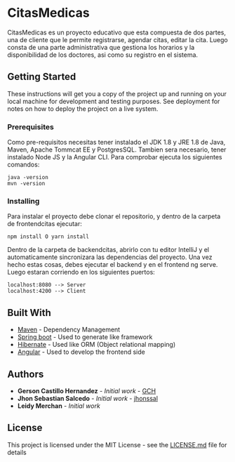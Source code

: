 # CitasMedicas

CitasMedicas es un proyecto educativo que esta compuesta de dos partes, una de cliente que le permite registrarse, agendar citas, editar la cita.
Luego consta de una parte administrativa que gestiona los horarios y la disponibilidad de los doctores, asi como su registro en el sistema.

## Getting Started

These instructions will get you a copy of the project up and running on your local machine for development and testing purposes. See deployment for notes on how to deploy the project on a live system.

### Prerequisites

Como pre-requisitos necesitas tener instalado el JDK 1.8 y JRE 1.8 de Java, Maven, Apache Tommcat EE y PostgresSQL.
Tambien sera necesario, tener instalado Node JS y la Angular CLI. Para comprobar ejecuta los siguientes comandos:

```
java -version
mvn -version
```

### Installing

Para instalar el proyecto debe clonar el repositorio, y dentro de la carpeta de frontendcitas ejecutar:
```
npm install O yarn install
```
Dentro de la carpeta de backendcitas, abrirlo con tu editor IntelliJ y el automaticamente sincronizara las dependencias del proyecto.
Una vez hecho estas cosas, debes ejecutar el backend y en el frontend ng serve. Luego estaran corriendo en los siguientes puertos:
```
localhost:8080 --> Server
localhost:4200 --> Client
```

## Built With

* [Maven](https://maven.apache.org/) - Dependency Management
* [Spring boot](https://spring.io/projects/spring-boot) - Used to generate like framework
* [Hibernate](https://hibernate.org/) - Used like ORM (Object relational mapping)
* [Angular](https://angular.io) - Used to develop the frontend side

## Authors

* **Gerson Castillo Hernandez** - *Initial work* - [GCH](https://github.com/GCH77)
* **Jhon Sebastian Salcedo** - *Initial work* - [jhonssal](https://github.com/jhonssal)
* **Leidy Merchan** - *Initial work*

## License

This project is licensed under the MIT License - see the [LICENSE.md](LICENSE.md) file for details
